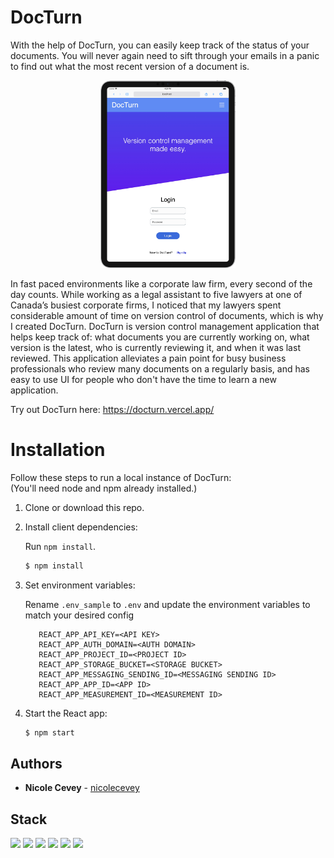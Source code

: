 # DocTurn

With the help of DocTurn, you can easily keep track of the status of your documents. You will never again need to sift through your emails in a panic to find out what the most recent version of a document is.

<div align="center">
   <img src="./demo/Sizzy-iPad-Pro-11.png" height="300rem" alt="DocTurn Ipad demo" display="flex"/>
   </div>


In fast paced environments like a corporate law firm, every second of the day counts. While working as a legal assistant to five lawyers at one of Canada’s busiest corporate firms, I noticed that my lawyers spent considerable amount of time on version control of documents, which is why I created DocTurn. DocTurn is version control management application that helps keep track of: what documents you are currently working on, what version is the latest, who is currently reviewing it, and when it was last reviewed. This application alleviates a pain point for busy business professionals who review many documents on a regularly basis, and has easy to use UI for people who don't have the time to learn a new application.

Try out DocTurn here: https://docturn.vercel.app/

# Installation

Follow these steps to run a local instance of DocTurn:  
(You'll need node and npm already installed.)

1. Clone or download this repo.

2. Install client dependencies:  
   
   Run `npm install`.
   ```bash    
   $ npm install
   ```
3. Set environment variables:  
   
   Rename `.env_sample` to `.env` and update the environment variables to match your desired config

   ```shell
      REACT_APP_API_KEY=<API KEY>
      REACT_APP_AUTH_DOMAIN=<AUTH DOMAIN>
      REACT_APP_PROJECT_ID=<PROJECT ID>
      REACT_APP_STORAGE_BUCKET=<STORAGE BUCKET>
      REACT_APP_MESSAGING_SENDING_ID=<MESSAGING SENDING ID>
      REACT_APP_APP_ID=<APP ID>
      REACT_APP_MEASUREMENT_ID=<MEASUREMENT ID>
   ```

4. Start the React app:
    ```bash
    $ npm start
    ```
    
## Authors

- **Nicole Cevey** - [nicolecevey](https://github.com/nicolecevey)

## Stack

<img src="https://upload.wikimedia.org/wikipedia/commons/thumb/a/a7/React-icon.svg/2300px-React-icon.svg.png" width="15%"/> <img src="https://upload.wikimedia.org/wikipedia/commons/thumb/9/96/Sass_Logo_Color.svg/2560px-Sass_Logo_Color.svg.png" width="15%"/> <img src="https://seeklogo.com/images/F/firebase-logo-402F407EE0-seeklogo.com.png" width="11%"/> <img src="https://cdn.worldvectorlogo.com/logos/javascript-1.svg" width="11%"/> <img src="https://cdn.worldvectorlogo.com/logos/html-1.svg" width="11%"/> <img src="https://upload.wikimedia.org/wikipedia/commons/thumb/d/d5/CSS3_logo_and_wordmark.svg/1200px-CSS3_logo_and_wordmark.svg.png" width="11%"/>
